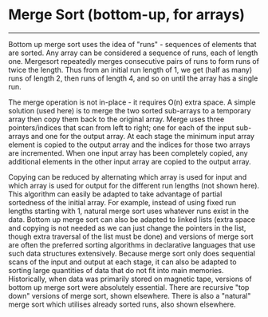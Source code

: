 # Merge Sort (bottom-up, for arrays)

---

Bottom up merge sort uses the idea of "runs" - sequences of elements
that are sorted.  Any array can be considered a sequence of runs, each
of length one. Mergesort repeatedly merges consecutive pairs of runs to
form runs of twice the length.  Thus from an initial run length of 1,
we get (half as many) runs of length 2, then runs of length 4, and so
on until the array has a single run.

The merge operation is not in-place - it requires O(n) extra space.  A
simple solution (used here) is to merge the two sorted sub-arrays to a
temporary array then copy them back to the original array. Merge uses
three pointers/indices that scan from left to right; one for each of the
input sub-arrays and one for the output array.  At each stage the
minimum input array element is copied to the output array and the
indices for those two arrays are incremented. When one input array has
been completely copied, any additional elements in the other input array
are copied to the output array.

Copying can be reduced by alternating which array is used for input and
which array is used for output for the different run lengths (not shown
here). This algorithm can easily be adapted to take advantage of partial
sortedness of the initial array. For example, instead of using fixed
run lengths starting with 1, natural merge sort uses whatever runs exist
in the data.  Bottom up merge sort can also be adapted to linked lists
(extra space and copying is not needed as we can just change the pointers
in the list, though extra traversal of the list must be done) and versions
of merge sort are often the preferred sorting algorithms in declarative
languages that use such data structures extensively.  Because merge
sort only does sequential scans of the input and output at each stage,
it can also be adapted to sorting large quantities of data that do not
fit into main memories. Historically, when data was primarily stored on
magnetic tape, versions of bottom up merge sort were absolutely essential.
There are recursive "top down" versions of merge sort, shown elsewhere.
There is also a "natural" merge sort which utilises already sorted runs,
also shown elsewhere.

